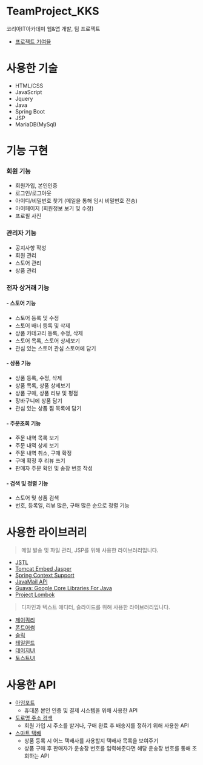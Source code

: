 # TeamProject_KKS
코리아IT아카데미 웹&amp;앱 개발, 팀 프로젝트

- [프로젝트 기여율](https://github.com/Oyat0824/TeamProject_KKS/graphs/contributors)

# 사용한 기술
- HTML/CSS
- JavaScript
- Jquery
- Java
- Spring Boot
- JSP
- MariaDB(MySql)

# 기능 구현
### 회원 기능
- 회원가입, 본인인증
- 로그인/로그아웃
- 아이디/비밀번호 찾기 (메일을 통해 임시 비밀번호 전송)
- 마이페이지 (회원정보 보기 및 수정)
- 프로필 사진

### 관리자 기능
- 공지사항 작성
- 회원 관리
- 스토어 관리
- 상품 관리

### 전자 상거래 기능
#### - 스토어 기능
- 스토어 등록 및 수정
- 스토어 배너 등록 및 삭제
- 상품 카테고리 등록, 수정, 삭제
- 스토어 목록, 스토어 상세보기
- 관심 있는 스토어 관심 스토어에 담기

#### - 상품 기능
- 상품 등록, 수정, 삭제
- 상품 목록, 상품 상세보기
- 상품 구매, 상품 리뷰 및 평점
- 장바구니에 상품 담기
- 관심 있는 상품 찜 목록에 담기

#### - 주문조회 기능
- 주문 내역 목록 보기
- 주문 내역 상세 보기
- 주문 내역 취소, 구매 확정
- 구매 확정 후 리뷰 쓰기
- 판매자 주문 확인 및 송장 번호 작성

#### - 검색 및 정렬 기능
- 스토어 및 상품 검색
- 번호, 등록일, 리뷰 많은, 구매 많은 순으로 정렬 기능

# 사용한 라이브러리
> 메일 발송 및 파일 관리, JSP를 위해 사용한 라이브러리입니다.
- [JSTL](https://mvnrepository.com/artifact/javax.servlet/jstl)
- [Tomcat Embed Jasper](https://mvnrepository.com/artifact/org.apache.tomcat.embed/tomcat-embed-jasper)
- [Spring Context Support](https://mvnrepository.com/artifact/org.springframework/spring-context-support)
- [JavaMail API](https://mvnrepository.com/artifact/com.sun.mail/javax.mail)
- [Guava: Google Core Libraries For Java](https://mvnrepository.com/artifact/com.google.guava/guava)
- [Project Lombok](https://mvnrepository.com/artifact/org.projectlombok/lombok)

> 디자인과 텍스트 에디터, 슬라이드를 위해 사용한 라이브러리입니다.
- [제이쿼리](https://jquery.com/)
- [폰트어썸](https://fontawesome.com/)
- [슬릭](https://kenwheeler.github.io/slick/)
- [테일윈드](https://tailwindcss.com/)
- [데이지UI](https://daisyui.com/)
- [토스트UI](https://ui.toast.com/)

# 사용한 API
- [아임포트](https://portone.io/korea/ko)
  - 휴대폰 본인 인증 및 결제 시스템을 위해 사용한 API
- [도로명 주소 검색](https://business.juso.go.kr/addrlink/openApi/apiExprn.do)
  - 회원 가입 시 주소를 받거나, 구매 완료 후 배송지를 정하기 위해 사용한 API
- [스마트 택배](https://tracking.sweettracker.co.kr/)
  - 상품 등록 시 어느 택배사를 사용할지 택배사 목록을 보여주기
  - 상품 구매 후 판매자가 운송장 번호를 입력해준다면 해당 운송장 번호를 통해 조회하는 API
